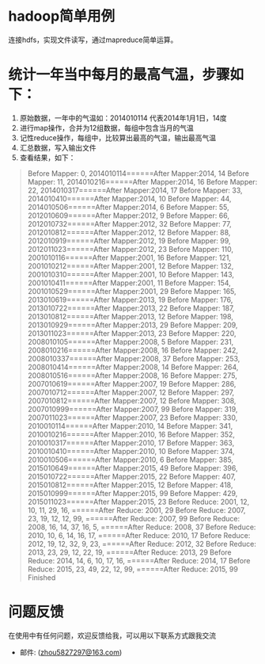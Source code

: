 # hadoop简单用例
连接hdfs，实现文件读写，通过mapreduce简单运算。

# 统计一年当中每月的最高气温，步骤如下：

1. 原始数据，一年中的气温如：2014010114 代表2014年1月1日，14度
2. 进行map操作，合并为12组数据，每组中包含当月的气温
3. 记性reduce操作，每组中，比较算出最高的气温，输出最高气温
4. 汇总数据，写入输出文件
5. 查看结果，如下：
>Before Mapper: 0, 2014010114======After Mapper:2014, 14
>Before Mapper: 11, 2014010216======After Mapper:2014, 16
>Before Mapper: 22, 2014010317======After Mapper:2014, 17
>Before Mapper: 33, 2014010410======After Mapper:2014, 10
>Before Mapper: 44, 2014010506======After Mapper:2014, 6
>Before Mapper: 55, 2012010609======After Mapper:2012, 9
>Before Mapper: 66, 2012010732======After Mapper:2012, 32
>Before Mapper: 77, 2012010812======After Mapper:2012, 12
>Before Mapper: 88, 2012010919======After Mapper:2012, 19
>Before Mapper: 99, 2012011023======After Mapper:2012, 23
>Before Mapper: 110, 2001010116======After Mapper:2001, 16
>Before Mapper: 121, 2001010212======After Mapper:2001, 12
>Before Mapper: 132, 2001010310======After Mapper:2001, 10
>Before Mapper: 143, 2001010411======After Mapper:2001, 11
>Before Mapper: 154, 2001010529======After Mapper:2001, 29
>Before Mapper: 165, 2013010619======After Mapper:2013, 19
>Before Mapper: 176, 2013010722======After Mapper:2013, 22
>Before Mapper: 187, 2013010812======After Mapper:2013, 12
>Before Mapper: 198, 2013010929======After Mapper:2013, 29
>Before Mapper: 209, 2013011023======After Mapper:2013, 23
>Before Mapper: 220, 2008010105======After Mapper:2008, 5
>Before Mapper: 231, 2008010216======After Mapper:2008, 16
>Before Mapper: 242, 2008010337======After Mapper:2008, 37
>Before Mapper: 253, 2008010414======After Mapper:2008, 14
>Before Mapper: 264, 2008010516======After Mapper:2008, 16
>Before Mapper: 275, 2007010619======After Mapper:2007, 19
>Before Mapper: 286, 2007010712======After Mapper:2007, 12
>Before Mapper: 297, 2007010812======After Mapper:2007, 12
>Before Mapper: 308, 2007010999======After Mapper:2007, 99
>Before Mapper: 319, 2007011023======After Mapper:2007, 23
>Before Mapper: 330, 2010010114======After Mapper:2010, 14
>Before Mapper: 341, 2010010216======After Mapper:2010, 16
>Before Mapper: 352, 2010010317======After Mapper:2010, 17
>Before Mapper: 363, 2010010410======After Mapper:2010, 10
>Before Mapper: 374, 2010010506======After Mapper:2010, 6
>Before Mapper: 385, 2015010649======After Mapper:2015, 49
>Before Mapper: 396, 2015010722======After Mapper:2015, 22
>Before Mapper: 407, 2015010812======After Mapper:2015, 12
>Before Mapper: 418, 2015010999======After Mapper:2015, 99
>Before Mapper: 429, 2015011023======After Mapper:2015, 23
>Before Reduce: 2001, 12, 10, 11, 29, 16, ======After Reduce: 2001, 29
>Before Reduce: 2007, 23, 19, 12, 12, 99, ======After Reduce: 2007, 99
>Before Reduce: 2008, 16, 14, 37, 16, 5, ======After Reduce: 2008, 37
>Before Reduce: 2010, 10, 6, 14, 16, 17, ======After Reduce: 2010, 17
>Before Reduce: 2012, 19, 12, 32, 9, 23, ======After Reduce: 2012, 32
>Before Reduce: 2013, 23, 29, 12, 22, 19, ======After Reduce: 2013, 29
>Before Reduce: 2014, 14, 6, 10, 17, 16, ======After Reduce: 2014, 17
>Before Reduce: 2015, 23, 49, 22, 12, 99, ======After Reduce: 2015, 99
>Finished

# 问题反馈
在使用中有任何问题，欢迎反馈给我，可以用以下联系方式跟我交流

* 邮件: (zhou5827297@163.com)
